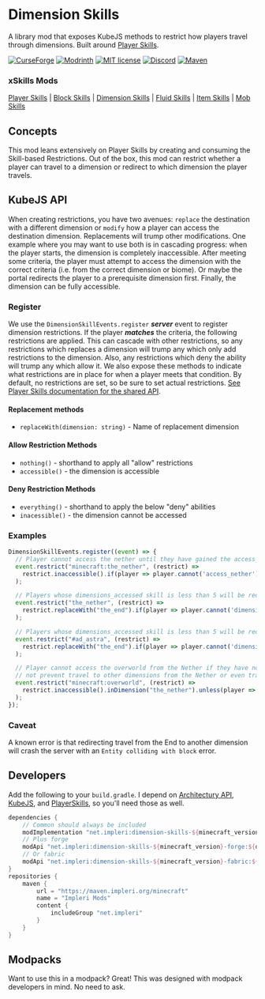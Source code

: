 # Dimension Skills

A library mod that exposes KubeJS methods to restrict how players travel through dimensions. Built around
[Player Skills](https://github.com/impleri/player-skills).

[![CurseForge](https://cf.way2muchnoise.eu/short_714781.svg)](https://curseforge.com/minecraft/mc-mods/dimension-skills)
[![Modrinth](https://img.shields.io/modrinth/dt/block-skills?color=bcdeb7&label=%20&logo=modrinth&logoColor=096765&style=plastic)](https://modrinth.com/mod/dimension-skills)
[![MIT license](https://img.shields.io/github/license/impleri/dimension-skills?color=bcdeb7&label=Source&logo=github&style=flat)](https://github.com/impleri/dimension-skills)
[![Discord](https://img.shields.io/discord/1093178610950623233?color=096765&label=Community&logo=discord&logoColor=bcdeb7&style=plastic)](https://discord.com/invite/avxJgbaUmG)
[![Maven](https://img.shields.io/maven-metadata/v?color=096765&label=%20&logo=gradle&logoColor=bcdeb7&metadataUrl=https%3A%2F%2Fmaven.impleri.org%2Fminecraft%2Fnet%2Fimpleri%2Fdimension-skills-1.19.2%2Fmaven-metadata.xml&style=flat)](https://github.com/impleri/dimension-skills#developers)

### xSkills Mods

[Player Skills](https://github.com/impleri/player-skills)
| [Block Skills](https://github.com/impleri/block-skills)
| [Dimension Skills](https://github.com/impleri/dimension-skills)
| [Fluid Skills](https://github.com/impleri/fluid-skills)
| [Item Skills](https://github.com/impleri/item-skills)
| [Mob Skills](https://github.com/impleri/mob-skills)

## Concepts

This mod leans extensively on Player Skills by creating and consuming the Skill-based Restrictions. Out of the box, this
mod can restrict whether a player can travel to a dimension or redirect to which dimension the player travels.

## KubeJS API

When creating restrictions, you have two avenues: `replace` the destination with a different dimension or `modify` how a
player can access the destination dimension. Replacements will trump other modifications. One example where you may want
to use both is in cascading progress: when the player starts, the dimension is completely inaccessible. After meeting
some criteria, the player must attempt to access the dimension with the correct criteria (i.e. from the correct
dimension or biome). Or maybe the portal redirects the player to a prerequisite dimension first. Finally, the dimension
can be fully accessible.

### Register

We use the `DimensionSkillEvents.register` ***server*** event to register dimension restrictions. If the player
***matches*** the criteria, the following restrictions are applied. This can cascade with other restrictions, so any
restrictions which replaces a dimension will trump any which only add restrictions to the dimension. Also, any
restrictions which deny the ability will trump any which allow it. We also expose these methods to indicate what
restrictions are in place for when a player meets that condition. By default, no restrictions are set, so be sure to set
actual
restrictions. [See Player Skills documentation for the shared API](https://github.com/impleri/player-skills#kubejs-restrictions-api).

#### Replacement methods

- `replaceWith(dimension: string)` - Name of replacement dimension

#### Allow Restriction Methods

- `nothing()` - shorthand to apply all "allow" restrictions
- `accessible()` - the dimension is accessible

#### Deny Restriction Methods

- `everything()` - shorthand to apply the below "deny" abilities
- `inacessible()` - the dimension cannot be accessed

### Examples

```js
DimensionSkillEvents.register((event) => {
  // Player cannot access the nether until they have gained the access_nether skill
  event.restrict("minecraft:the_nether", (restrict) =>
    restrict.inaccessible().if(player => player.cannot('access_nether'))
  );

  // Players whose dimensions_accessed skill is less than 5 will be redirected to The End rather than the Nether
  event.restrict("the_nether", (restrict) =>
    restrict.replaceWith("the_end").if(player => player.cannot('dimensions_accessed', 5))
  );

  // Players whose dimensions_accessed skill is less than 5 will be redirected to The End rather than the Ad Astra dimensions
  event.restrict("#ad_astra", (restrict) =>
    restrict.replaceWith("the_end").if(player => player.cannot('dimensions_accessed', 5))
  );

  // Player cannot access the overworld from the Nether if they have not gained the beat_some_boss skill. This does
  // not prevent travel to other dimensions from the Nether or even travel to the Nether 
  event.restrict("minecraft:overworld", (restrict) =>
    restrict.inaccessible().inDimension("the_nether").unless(player => player.can("beat_some_boss"))
  );
});
```

### Caveat

A known error is that redirecting travel from the End to another dimension will crash the server with
an `Entity colliding with block` error.

## Developers

Add the following to your `build.gradle`. I depend
on [Architectury API](https://github.com/architectury/architectury-api), [KubeJS](https://github.com/KubeJS-Mods/KubeJS),
and [PlayerSkills](https://github.com/impleri/player-skills), so you'll need those as well.

```groovy
dependencies {
    // Common should always be included 
    modImplementation "net.impleri:dimension-skills-${minecraft_version}:${dimensionskills_version}"
    // Plus forge
    modApi "net.impleri:dimension-skills-${minecraft_version}-forge:${dimensionskills_version}"
    // Or fabric
    modApi "net.impleri:dimension-skills-${minecraft_version}-fabric:${dimensionskills_version}"
}
repositories {
    maven {
        url = "https://maven.impleri.org/minecraft"
        name = "Impleri Mods"
        content {
            includeGroup "net.impleri"
        }
    }
}
```

## Modpacks

Want to use this in a modpack? Great! This was designed with modpack developers in mind. No need to ask.
